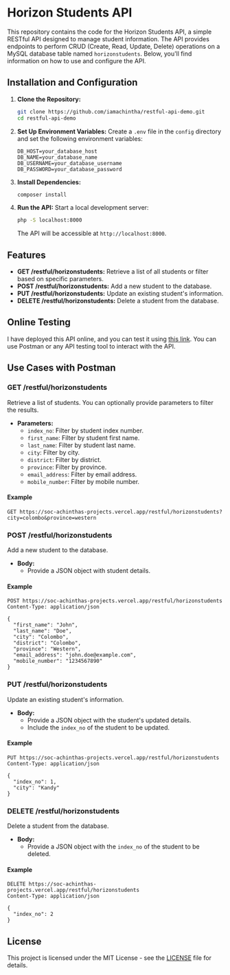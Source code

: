 # Horizon Students API

This repository contains the code for the Horizon Students API, a simple RESTful API designed to manage student information. The API provides endpoints to perform CRUD (Create, Read, Update, Delete) operations on a MySQL database table named `horizonstudents`. Below, you'll find information on how to use and configure the API.

## Installation and Configuration

1. **Clone the Repository:**
   ```bash
   git clone https://github.com/iamachintha/restful-api-demo.git
   cd restful-api-demo
   ```

2. **Set Up Environment Variables:**
   Create a `.env` file in the `config` directory and set the following environment variables:
   ```env
   DB_HOST=your_database_host
   DB_NAME=your_database_name
   DB_USERNAME=your_database_username
   DB_PASSWORD=your_database_password
   ```

3. **Install Dependencies:**
   ```bash
   composer install
   ```

4. **Run the API:**
   Start a local development server:
   ```bash
   php -S localhost:8000
   ```
   The API will be accessible at `http://localhost:8000`.

## Features

- **GET /restful/horizonstudents:** Retrieve a list of all students or filter based on specific parameters.
- **POST /restful/horizonstudents:** Add a new student to the database.
- **PUT /restful/horizonstudents:** Update an existing student's information.
- **DELETE /restful/horizonstudents:** Delete a student from the database.

## Online Testing

I have deployed this API online, and you can test it using [this link](https://soc-achinthas-projects.vercel.app/restful/horizonstudents). You can use Postman or any API testing tool to interact with the API.

## Use Cases with Postman

### GET /restful/horizonstudents

Retrieve a list of students. You can optionally provide parameters to filter the results.

- **Parameters:**
  - `index_no`: Filter by student index number.
  - `first_name`: Filter by student first name.
  - `last_name`: Filter by student last name.
  - `city`: Filter by city.
  - `district`: Filter by district.
  - `province`: Filter by province.
  - `email_address`: Filter by email address.
  - `mobile_number`: Filter by mobile number.

#### Example

```http
GET https://soc-achinthas-projects.vercel.app/restful/horizonstudents?city=colombo&province=western
```

### POST /restful/horizonstudents

Add a new student to the database.

- **Body:**
  - Provide a JSON object with student details.

#### Example

```http
POST https://soc-achinthas-projects.vercel.app/restful/horizonstudents
Content-Type: application/json

{
  "first_name": "John",
  "last_name": "Doe",
  "city": "Colombo",
  "district": "Colombo",
  "province": "Western",
  "email_address": "john.doe@example.com",
  "mobile_number": "1234567890"
}
```

### PUT /restful/horizonstudents

Update an existing student's information.

- **Body:**
  - Provide a JSON object with the student's updated details.
  - Include the `index_no` of the student to be updated.

#### Example

```http
PUT https://soc-achinthas-projects.vercel.app/restful/horizonstudents
Content-Type: application/json

{
  "index_no": 1,
  "city": "Kandy"
}
```

### DELETE /restful/horizonstudents

Delete a student from the database.

- **Body:**
  - Provide a JSON object with the `index_no` of the student to be deleted.

#### Example

```http
DELETE https://soc-achinthas-projects.vercel.app/restful/horizonstudents
Content-Type: application/json

{
  "index_no": 2
}
```

## License

This project is licensed under the MIT License - see the [LICENSE](LICENSE) file for details.
